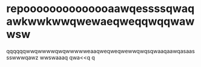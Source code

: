 # repoooooooooooooaawqessssqwaqawkwwkwwqwewaeqweqqwqqwawwsw
qqqqqqwwqwwwwqwqwwwwweaaqweqweqwewwqwqsqwaaqaawqasaassswwwqawz
wwswaaaq
qwa<<q
q
